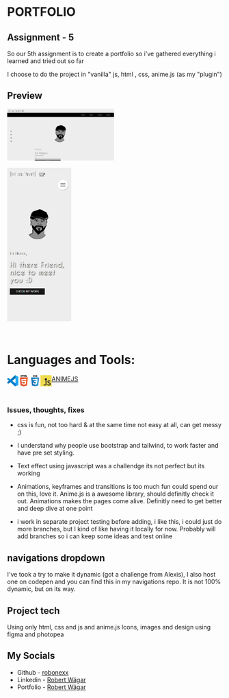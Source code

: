 # PORTFOLIO
## Assignment - 5


So our 5th assignment is to create a portfolio
so i've gathered everything i learned and 
tried out so far

I choose to do the project in "vanilla" js, html , css, anime.js (as my "plugin")

## __Preview__

<img src="./portfolio_preview.png" alt="portolio preview" width="250"> &nbsp; &nbsp;

<img src="./portfolio_mobile.png" alt="portolio preview" width="150"> &nbsp; &nbsp;

</br>

# __Languages and Tools:__
[<img align="left" alt="Visual Studio Code" width="26px" src="https://raw.githubusercontent.com/github/explore/80688e429a7d4ef2fca1e82350fe8e3517d3494d/topics/visual-studio-code/visual-studio-code.png" />][vscode]
[<img align="left" alt="HTML5" width="26px" src="https://raw.githubusercontent.com/github/explore/80688e429a7d4ef2fca1e82350fe8e3517d3494d/topics/html/html.png" />][html]
[<img align="left" alt="CSS3" width="26px" src="https://raw.githubusercontent.com/github/explore/80688e429a7d4ef2fca1e82350fe8e3517d3494d/topics/css/css.png" />][css]
[<img align="left" alt="JavaScript" width="26px" src="https://raw.githubusercontent.com/github/explore/80688e429a7d4ef2fca1e82350fe8e3517d3494d/topics/javascript/javascript.png" />][javascript]

- [ANIMEJS][animejs]
</br>


### Issues, thoughts, fixes

- css is fun, not too hard &
at the same time not easy at all, can get messy ;)

- I understand why people use bootstrap and tailwind, to work faster and have pre set styling. 

- Text effect using javascript was a challendge its not perfect but its working

- Animations, keyframes and transitions is too much fun
could spend our on this, love it. 
Anime.js is a awesome library, should definitly check it out. 
Animations makes the pages come alive. 
Definitly need to get better and deep dive at one point

- i work in separate project testing before adding, i like this, i could just do  more branches, but I kind of like having it locally for now. Probably will add branches so i can keep some ideas and test online

## navigations dropdown

I've took a try to make it dynamic (got a challenge from Alexis), I also host one on codepen and you can find this in my navigations repo. 
It is not 100% dynamic, but on its way. 


## Project tech
Using only html, css and js and anime.js
Icons, images and design using figma and photopea


## __My Socials__

- Github - [robonexx](https://github.com/xxrobone)
- Linkedin - [Robert Wägar](https://www.linkedin.com/in/robert-w%C3%A4gar-1b4661139/)
- Portfolio - [Robert Wägar](https://www.robertwagar.se/)

</br>

[vscode]: https://code.visualstudio.com/
[javascript]: https://developer.mozilla.org/en-US/docs/Web/JavaScript
[html]: https://www.w3schools.com/html/
[css]: https://www.w3.org/Style/CSS/Overview.en.html


[animejs]: https://animejs.com/